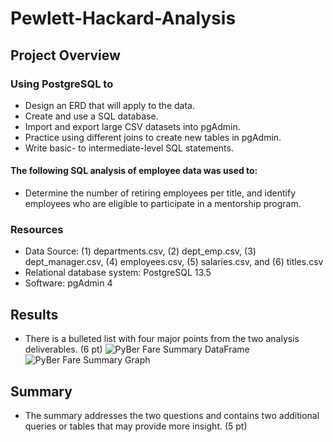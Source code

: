 # Pewlett-Hackard-Analysis
## Project Overview
### Using PostgreSQL to 
- Design an ERD that will apply to the data.
- Create and use a SQL database.
- Import and export large CSV datasets into pgAdmin.
- Practice using different joins to create new tables in pgAdmin.
- Write basic- to intermediate-level SQL statements.

#### The following SQL analysis of employee data was used to:
- Determine the number of retiring employees per title, and identify employees who are eligible to participate in a mentorship program.

### Resources
- Data Source: (1) departments.csv, (2) dept_emp.csv, (3) dept_manager.csv, (4) employees.csv, (5) salaries.csv, and (6) titles.csv
- Relational database system: PostgreSQL 13.5
- Software: pgAdmin 4

## Results
- There is a bulleted list with four major points from the two analysis deliverables. (6 pt)
   ![PyBer Fare Summary DataFrame](analysis/Summary_df.png)
   ![PyBer Fare Summary Graph](analysis/PyBer_fare_summary.png)

## Summary
-  The summary addresses the two questions and contains two additional queries or tables that may provide more insight. (5 pt)
